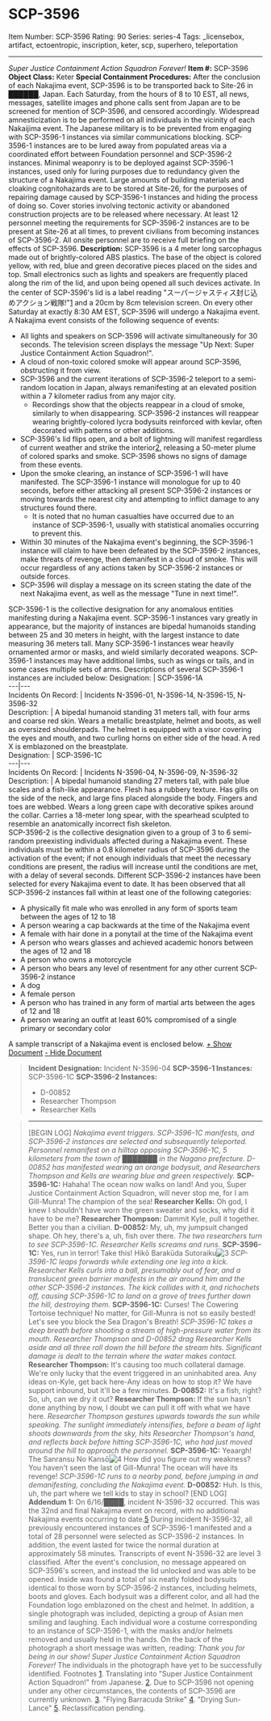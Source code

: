 # SCP-3596
Item Number: SCP-3596
Rating: 90
Series: series-4
Tags: _licensebox, artifact, ectoentropic, inscription, keter, scp, superhero, teleportation

---

_Super Justice Containment Action Squadron Forever!_
**Item #:** SCP-3596
**Object Class:** Keter
**Special Containment Procedures:** After the conclusion of each Nakajima event, SCP-3596 is to be transported back to Site-26 in ██████, Japan. Each Saturday, from the hours of 8 to 10 EST, all news, messages, satellite images and phone calls sent from Japan are to be screened for mention of SCP-3596, and censored accordingly. Widespread amnesticization is to be performed on all individuals in the vicinity of each Nakaijima event. The Japanese military is to be prevented from engaging with SCP-3596-1 instances via similar communications blocking.
SCP-3596-1 instances are to be lured away from populated areas via a coordinated effort between Foundation personnel and SCP-3596-2 instances. Minimal weaponry is to be deployed against SCP-3596-1 instances, used only for luring purposes due to redundancy given the structure of a Nakajima event.
Large amounts of building materials and cloaking cognitohazards are to be stored at Site-26, for the purposes of repairing damage caused by SCP-3596-1 instances and hiding the process of doing so. Cover stories involving tectonic activity or abandoned construction projects are to be released where necessary.
At least 12 personnel meeting the requirements for SCP-3596-2 instances are to be present at Site-26 at all times, to prevent civilians from becoming instances of SCP-3596-2. All onsite personnel are to receive full briefing on the effects of SCP-3596.
**Description:** SCP-3596 is a 4 meter long sarcophagus made out of brightly-colored ABS plastics. The base of the object is colored yellow, with red, blue and green decorative pieces placed on the sides and top. Small electronics such as lights and speakers are frequently placed along the rim of the lid, and upon being opened all such devices activate. In the center of SCP-3596's lid is a label reading "スーパージャスティス封じ込めアクション戦隊!"[1](javascript:;) and a 20cm by 8cm television screen.
On every other Saturday at exactly 8:30 AM EST, SCP-3596 will undergo a Nakajima event. A Nakajima event consists of the following sequence of events:
  * All lights and speakers on SCP-3596 will activate simultaneously for 30 seconds. The television screen displays the message "Up Next: Super Justice Containment Action Squadron!".
  * A cloud of non-toxic colored smoke will appear around SCP-3596, obstructing it from view.
  * SCP-3596 and the current iterations of SCP-3596-2 teleport to a semi-random location in Japan, always remanifesting at an elevated position within a 7 kilometer radius from any major city. 
    * Recordings show that the objects reappear in a cloud of smoke, similarly to when disappearing. SCP-3596-2 instances will reappear wearing brightly-colored lycra bodysuits reinforced with kevlar, often decorated with patterns or other additions.
  * SCP-3596's lid flips open, and a bolt of lightning will manifest regardless of current weather and strike the interior[2](javascript:;), releasing a 50-meter plume of colored sparks and smoke. SCP-3596 shows no signs of damage from these events.
  * Upon the smoke clearing, an instance of SCP-3596-1 will have manifested. The SCP-3596-1 instance will monologue for up to 40 seconds, before either attacking all present SCP-3596-2 instances or moving towards the nearest city and attempting to inflict damage to any structures found there. 
    * It is noted that no human casualties have occurred due to an instance of SCP-3596-1, usually with statistical anomalies occurring to prevent this.
  * Within 30 minutes of the Nakajima event's beginning, the SCP-3596-1 instance will claim to have been defeated by the SCP-3596-2 instances, make threats of revenge, then demanifest in a cloud of smoke. This will occur regardless of any actions taken by SCP-3596-2 instances or outside forces.
  * SCP-3596 will display a message on its screen stating the date of the next Nakajima event, as well as the message "Tune in next time!".

SCP-3596-1 is the collective designation for any anomalous entities manifesting during a Nakajima event. SCP-3596-1 instances vary greatly in appearance, but the majority of instances are bipedal humanoids standing between 25 and 30 meters in height, with the largest instance to date measuring 36 meters tall. Many SCP-3596-1 instances wear heavily ornamented armor or masks, and wield similarly decorated weapons. SCP-3596-1 instances may have additional limbs, such as wings or tails, and in some cases multiple sets of arms.
Descriptions of several SCP-3596-1 instances are included below:
Designation: | SCP-3596-1A  
---|---  
Incidents On Record: | Incidents N-3596-01, N-3596-14, N-3596-15, N-3596-32  
Description: | A bipedal humanoid standing 31 meters tall, with four arms and coarse red skin. Wears a metallic breastplate, helmet and boots, as well as oversized shoulderpads. The helmet is equipped with a visor covering the eyes and mouth, and two curling horns on either side of the head. A red X is emblazoned on the breastplate.  
Designation: | SCP-3596-1C  
---|---  
Incidents On Record: | Incidents N-3596-04, N-3596-09, N-3596-32  
Description: | A bipedal humanoid standing 27 meters tall, with pale blue scales and a fish-like appearance. Flesh has a rubbery texture. Has gills on the side of the neck, and large fins placed alongside the body. Fingers and toes are webbed. Wears a long green cape with decorative spikes around the collar. Carries a 18-meter long spear, with the spearhead sculpted to resemble an anatomically incorrect fish skeleton.  
SCP-3596-2 is the collective designation given to a group of 3 to 6 semi-random preexisting individuals affected during a Nakajima event. These individuals must be within a 0.8 kilometer radius of SCP-3596 during the activation of the event; if not enough individuals that meet the necessary conditions are present, the radius will increase until the conditions are met, with a delay of several seconds. Different SCP-3596-2 instances have been selected for every Nakajima event to date. It has been observed that all SCP-3596-2 instances fall within at least one of the following categories:
  * A physically fit male who was enrolled in any form of sports team between the ages of 12 to 18
  * A person wearing a cap backwards at the time of the Nakajima event
  * A female with hair done in a ponytail at the time of the Nakajima event
  * A person who wears glasses and achieved academic honors between the ages of 12 and 18
  * A person who owns a motorcycle
  * A person who bears any level of resentment for any other current SCP-3596-2 instance
  * A dog
  * A female person
  * A person who has trained in any form of martial arts between the ages of 12 and 18
  * A person wearing an outfit at least 60% compromised of a single primary or secondary color

A sample transcript of a Nakajima event is enclosed below.
[\+ Show Document](javascript:;)
[\- Hide Document](javascript:;)
> **Incident Designation:** Incident N-3596-04
> **SCP-3596-1 Instances:** SCP-3596-1C
> **SCP-3596-2 Instances:**
>   * D-00852
>   * Researcher Thompson
>   * Researcher Kells
> 

> * * *
> [BEGIN LOG]
> _Nakajima event triggers. SCP-3596-1C manifests, and SCP-3596-2 instances are selected and subsequently teleported. Personnel remanifest on a hilltop opposing SCP-3596-1C, 5 kilometers from the town of ███████ in the Nagano prefecture. D-00852 has manifested wearing an orange bodysuit, and Researchers Thompson and Kells are wearing blue and green respectively._
> **SCP-3596-1C:** Hahaha! The ocean now walks on land! And you, Super Justice Containment Action Squadron, will never stop me, for I am Gill-Munra! The champion of the sea!
> **Researcher Kells:** Oh god, I knew I shouldn't have worn the green sweater and socks, why did it have to be me?
> **Researcher Thompson:** Dammit Kyle, pull it together. Better you than a civilian.
> **D-00852:** My, uh, my jumpsuit changed shape. Oh hey, there's a, uh, fish over there.
> _The two researchers turn to see SCP-3596-1C. Researcher Kells screams and runs._
> **SCP-3596-1C:** Yes, run in terror! Take this! Hikō Barakūda Sutoraiku![3](javascript:;)
> _SCP-3596-1C leaps forwards while extending one leg into a kick. Researcher Kells curls into a ball, presumably out of fear, and a translucent green barrier manifests in the air around him and the other SCP-3596-2 instances. The kick collides with it, and richochets off, causing SCP-3596-1C to land on a grove of trees further down the hill, destroying them._
> **SCP-3596-1C:** Curses! The Cowering Tortoise technique! No matter, for Gill-Munra is not so easily bested! Let's see you block the Sea Dragon's Breath!
> _SCP-3596-1C takes a deep breath before shooting a stream of high-pressure water from its mouth. Researcher Thompson and D-00852 drag Researcher Kells aside and all three roll down the hill before the stream hits. Significant damage is dealt to the terrain where the water makes contact._
> **Researcher Thompson:** It's causing too much collateral damage. We're only lucky that the event triggered in an uninhabited area. Any ideas on-Kyle, get back here-Any ideas on how to stop it? We have support inbound, but it'll be a few minutes.
> **D-00852:** It's a fish, right? So, uh, can we dry it out?
> **Researcher Thompson:** If the sun hasn't done anything by now, I doubt we can pull it off with what we have here.
> _Researcher Thompson gestures upwards towards the sun while speaking. The sunlight immediately intensifies, before a beam of light shoots downwards from the sky, hits Researcher Thompson's hand, and reflects back before hitting SCP-3596-1C, who had just moved around the hill to approach the personnel._
> **SCP-3596-1C:** Yeaargh! The Sanransu No Kansō![4](javascript:;) How did you figure out my weakness? You haven't seen the last of Gill-Munra! The ocean will have its revenge!
> _SCP-3596-1C runs to a nearby pond, before jumping in and demanifesting, concluding the Nakajima event._
> **D-00852:** Huh. Is this, uh, the part where we tell kids to stay in school?
> [END LOG]
**Addendum 1:** On 6/16/████, incident N-3596-32 occurred. This was the 32nd and final Nakajima event on record, with no additional Nakajima events occurring to date.[5](javascript:;) During incident N-3596-32, all previously encountered instances of SCP-3596-1 manifested and a total of 28 personnel were selected as SCP-3596-2 instances. In addition, the event lasted for twice the normal duration at approximately 58 minutes. Transcripts of event N-3596-32 are level 3 classified.
After the event's conclusion, no message appeared on SCP-3596's screen, and instead the lid unlocked and was able to be opened. Inside was found a total of six neatly folded bodysuits identical to those worn by SCP-3596-2 instances, including helmets, boots and gloves. Each bodysuit was a different color, and all had the Foundation logo emblazoned on the chest and helmet.
In addition, a single photograph was included, depicting a group of Asian men smiling and laughing. Each individual wore a costume corresponding to an instance of SCP-3596-1, with the masks and/or helmets removed and usually held in the hands. On the back of the photograph a short message was written, reading:
> _Thank you for being in our show! Super Justice Containment Action Squadron Forever!_
The individuals in the photograph have yet to be successfully identified.
Footnotes
[1](javascript:;). Translating into "Super Justice Containment Action Squadron!" from Japanese.
[2](javascript:;). Due to SCP-3596 not opening under any other circumstances, the contents of SCP-3596 are currently unknown.
[3](javascript:;). "Flying Barracuda Strike"
[4](javascript:;). "Drying Sun-Lance"
[5](javascript:;). Reclassification pending.